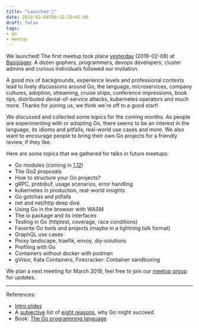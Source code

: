 ```yaml
---
title: "Launched 🚀"
date: 2019-02-09T00:15:25+01:00
draft: false
tags:
- go
- meetup
---
```


We launched! The first meetup took place
[yesterday](https://www.meetup.com/Leipzig-Golang-and-Cloud/events/258372375/)
(2019-02-08) at [Basislager](https://www.basislager.co/). A dozen gophers,
programmers, devops developers, cluster admins and curious individuals
followed our invitation.

A good mix of backgrounds, experience levels and professional contexts lead to
lively discussions around Go, the language, microservices, company cultures,
adoption, streaming, cruise ships, conference impressions, book tips, distributed
denial-of-service attacks, kubernetes operators and much more. Thanks for
joining us, we think we're off to a good start!

We discussed and collected some topics for the coming months. As people are
experimenting with or adopting Go, there seems to be an interest in the
language, its idioms and pitfalls, real-world use cases and more. We also want
to encourage people to bring their own Go projects for a friendly review, if
they like.

Here are some topics that we gathered for talks in future meetups:

* Go modules (coming in [1.12](https://tip.golang.org/doc/go1.12))
* The Go2 proposals
* How to structure your Go projects?
* gRPC, protobuf, usage scenarios, error handling
* kubernetes in production, real-world insights
* Go gotchas and pitfalls
* net and net/http deep dive
* Using Go in the browser with WASM
* The io package and its interfaces
* Testing in Go (httptest, coverage, race conditions)
* Favorite Go tools and projects (maybe in a lightning talk format)
* GraphQL use cases
* Proxy landscape, traefik, envoy, diy-solutions
* Profiling with Go
* Containers without docker with podman
* gVisor, Kata Containers, Firecracker: Container sandboxing

We plan a next meeting for March 2019, feel free to join our [meetup
group](https://www.meetup.com/Leipzig-Golang-and-Cloud/) for updates.

----

References:

* [Intro slides](https://github.com/golang-leipzig/welcome/blob/master/Slides.md)
* A [subjective](https://github.com/miku) list of [eight reasons](https://github.com/golang-leipzig/welcome/blob/master/8Reasons.md),
why Go might succeed.
* Book: [The Go programming language](https://www.gopl.io/)
